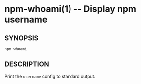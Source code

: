 npm-whoami(1) -- Display npm username
=====================================

## SYNOPSIS

    npm whoami

## DESCRIPTION

Print the `username` config to standard output.
